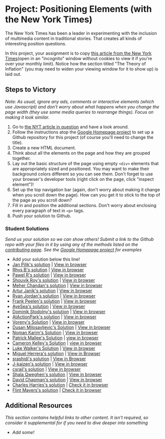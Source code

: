 # Project: Positioning Elements (with the New York Times)

The New York Times has been a leader in experimenting with the inclusion of multimedia content in traditional stories.  That creates all kinds of interesting position questions.

In this project, your assignment is to copy [this article from the New York Times](http://www.nytimes.com/2014/03/18/science/space/detection-of-waves-in-space-buttresses-landmark-theory-of-big-bang.html?_r=0)(open in an "incognito" window without cookies to view it if you're over your monthly limit).  Notice how the section titled "The Theory of Inflation" (you may need to widen your viewing window for it to show up) is laid out.

## Steps to Victory

*Note: As usual, ignore any ads, comments or interactive elements (which use Javascript) and don't worry about what happens when you change the page width (they use some media queries to rearrange things).  Focus on making it look similar.*

1. Go to [the NYT article in question](http://www.nytimes.com/2014/03/18/science/space/detection-of-waves-in-space-buttresses-landmark-theory-of-big-bang.html?_r=0) and have a look around.
2. Follow the instructions atop the [Google Homepage project](/web-development-101/html-css) to set up a Github repository for this project (of course you'll need to change the title).
3. Create a new HTML document.
4. Think about all the elements on the page and how they are grouped together.
5. Lay out the basic structure of the page using empty `<div>` elements that are appropriately sized and positioned.  You may want to make their background colors different so you can see them.  Don't forget to use your browser's developer tools (right click on the page, click "inspect element")!
6. Set up the top navigation bar (again, don't worry about making it change when you scroll down the page).  How can you get it to stick to the top of the page as you scroll down?
6. Fill in and position the additional sections.  Don't worry about enclosing every paragraph of text in `<p>` tags.
7. Push your solution to Github.

### Student Solutions

*Send us your solution so we can show others! Submit a link to the Github repo with your files in it by using any of the methods listed on the [contributing page](http://github.com/TheOdinProject/curriculum/blob/master/contributing.md).  See the [Google Homepage project](/web-development-101/html-css) for examples*

* Add your solution below this line!
* [Jan Pilik's solution](https://github.com/Vjii/new_york_times_project) | [View in browser](https://vjii.github.io/new_york_times_project/)
* [Rhys B's solution](https://github.com/105ron/nyt-article) | [View in browser](https://105ron.github.io/nyt-article/)
* [Pawel R's solution](https://github.com/PawelRokosz/PositioningElements) | [View in browser](https://htmlpreview.github.io/?https://github.com/PawelRokosz/PositioningElements/blob/master/index.html)
* [Shouvik Roy's solution](https://github.com/royshouvik/newyorktimes) | [View in browser](http://htmlpreview.github.io/?https://github.com/royshouvik/newyorktimes/blob/master/index.html)
* [Meher Chandan's solution](https://github.com/meherchandan/NewYorkTimes) | [View in browser](http://htmlpreview.github.io/?https://github.com/meherchandan/NewYorkTimes/blob/master/index.html)
* [Artur Janik's solution](https://github.com/ArturJanik/ProjectNYT) | [View in browser](http://htmlpreview.github.io/?https://github.com/ArturJanik/ProjectNYT/blob/master/index2.html)
* [Ryan Jordan's solution](https://github.com/krjordan/odin-project/tree/master/nyt-project) | [View in browser](http://htmlpreview.github.io/?https://github.com/krjordan/odin-project/tree/master/nyt-project/index.html)
* [Frank Peelen's solution](https://github.com/FrankPeelen/New-York-Times-CSS) | [View in browser](https://rawgit.com/FrankPeelen/New-York-Times-CSS/master/detection-of-waves-in-space-buttresses-landmark-theory-of-big-bang.html)
* [AyeSea's solution](https://github.com/AyeSea/nytimes-css) | [View in browser](https://htmlpreview.github.io/?https://github.com/AyeSea/nytimes-css/blob/master/index.html)
* [Dominik Stodolny's solution](https://github.com/dstodolny/nyt-article) | [View in browser](https://htmlpreview.github.io/?https://github.com/dstodolny/nyt-article/blob/master/index.html)
* [AtActionPark's solution](https://github.com/AtActionPark/odin_positioning_and_floating_elements) | [View in browser](https://htmlpreview.github.io/?https://github.com/AtActionPark/odin_positioning_and_floating_elements/blob/master/main.html)
* [Voreny's Solution](https://github.com/Gelio/nyt-news-layout) | [View in browser](http://gelio.github.io/nyt-news-layout/)
* [Dusan Milosavljevic's Solution](https://github.com/dusanmilosavljevic1624/Project-Positioning-Elements-) | [View in browser](http://dusanmilosavljevic1624.github.io/Project-Positioning-Elements-/)
* [Noman Karim's Solution](https://github.com/nomankarim/newyorktimes) | [View in browser](http://htmlpreview.github.io/?https://github.com/nomankarim/newyorktimes/blob/master/index.html)
* [Patrick Mallee's Solution](https://github.com/patmallee/nytimes) | [view in browser](http://htmlpreview.github.io/?https://github.com/patmallee/nytimes/blob/master/index.html)
* [Cameron Kelley's Solution](https://github.com/cameronjkelley/the_odin_project/tree/master/html5_css3/ny-times) | [view in browser](https://htmlpreview.github.io/?https://github.com/cameronjkelley/the_odin_project/blob/master/html5_css3/ny-times/index.html)
* [Luke Walker's Solution](https://github.com/ubershibs/odin-html-css/tree/master/nytimes) | [View in browser](https://htmlpreview.github.io/?https://github.com/ubershibs/odin-html-css/blob/master/nytimes/index.html)
* [Miguel Herrera's solution](https://github.com/migueloherrera/nytimes) | [View in Browser](http://htmlpreview.github.io/?https://github.com/migueloherrera/nytimes/blob/master/index.html)
* [srashidi's solution](https://github.com/srashidi/The_Odin_Project/tree/master/HTML5%20and%20CSS3/Positioning_Elements/nyt-article) | [View in Browser](http://htmlpreview.github.io/?https://github.com/srashidi/The_Odin_Project/blob/master/HTML5%20and%20CSS3/Positioning_Elements/nyt-article/article.html)
* [J-kaizen's solution](https://github.com/J-kaizen/TheOdinProject/tree/master/HTML_CSS/positioning_elements) | [View in browser](http://htmlpreview.github.io/?https://github.com/J-kaizen/TheOdinProject/blob/master/HTML_CSS/positioning_elements/index.html)
* [csrail's solution](https://github.com/csrail/nytimes-mock) | [View in browser](https://rawgit.com/csrail/nytimes-mock/master/article.html)
* [Shala Qweghen's solution](https://github.com/ShalaQweghen/nyt-clone) | [View in browser](https://rawgit.com/ShalaQweghen/nyt-clone/master/index.html)
* [David Chapman's solution](https://github.com/davidchappy/odin_training_projects/tree/master/html-positioning-elements) | [View in browser](https://davidchappy.github.io/ny-times-html/)
* [Charles Harries's solution](https://github.com/charlesharries/new_york_times) | [Check it in browser](https://htmlpreview.github.io/?https://github.com/charlesharries/new_york_times/blob/master/index.html)
* [Flint Mayers's solution](https://github.com/FlintMayers/The_New_York_Times_project) | [Check it in browser](https://flintmayers.github.io/The_New_York_Times_project/)


## Additional Resources

*This section contains helpful links to other content. It isn't required, so consider it supplemental for if you need to dive deeper into something*

* *Add some!*

